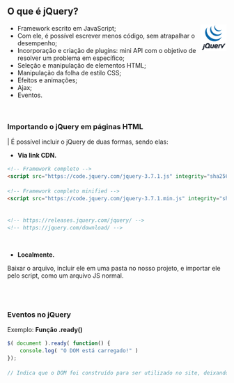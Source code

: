 ## O que é jQuery?

<img src="https://raw.githubusercontent.com/devicons/devicon/master/icons/jquery/jquery-original-wordmark.svg" height="60" align="right">

- Framework escrito em JavaScript;
- Com ele, é possível escrever menos código, sem atrapalhar o desempenho;
- Incorporação e criação de plugins: mini API com o objetivo de resolver um problema em específico;
- Seleção e manipulação de elementos HTML;
- Manipulação da folha de estilo CSS;
- Efeitos e animações;
- Ajax;
- Eventos.
 
<br>

### Importando o jQuery em páginas HTML

| É possível incluir o jQuery de duas formas, sendo elas:

- <b>Via link CDN.</b>

```html
<!-- Framework completo -->
<script src="https://code.jquery.com/jquery-3.7.1.js" integrity="sha256-eKhayi8LEQwp4NKxN+CfCh+3qOVUtJn3QNZ0TciWLP4=" crossorigin="anonymous"></script>

<!-- Framework completo minified -->
<script src="https://code.jquery.com/jquery-3.7.1.min.js" integrity="sha256-/JqT3SQfawRcv/BIHPThkBvs0OEvtFFmqPF/lYI/Cxo=" crossorigin="anonymous"></script>


<!-- https://releases.jquery.com/jquery/ -->
<!-- https://jquery.com/download/ -->
```

<br>

- <b>Localmente.</b>

Baixar o arquivo, incluir ele em uma pasta no nosso projeto, e importar ele pelo script, como um arquivo JS normal.

<br>
<br>

### Eventos no jQuery
Exemplo: <b>Função .ready()</b>

```javascript
$( document ).ready( function() {
    console.log( "O DOM está carregado!" )
});

// Indica que o DOM foi construído para ser utilizado no site, deixando-o mais seguro.
```